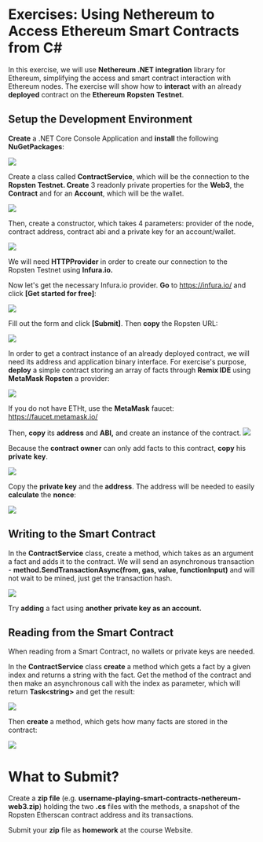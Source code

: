 # Exercises: Using Nethereum to Access Ethereum Smart Contracts from C#

In this exercise, we will use **Nethereum .NET integration** library for
Ethereum, simplifying the access and smart contract interaction with
Ethereum nodes. The exercise will show how to **interact** with an
already **deployed** contract on the **Ethereum** **Ropsten**
**Testnet**.

Setup the Development Environment
---------------------------------

**Create** a .NET Core Console Application and **install** the following
**NuGetPackages**:

![](/assets/exercises-smart-contracts-nethereum-web3-01.png)

Create a class called **ContractService**, which will be the connection
to the **Ropsten Testnet. Create** 3 readonly private properties for the
**Web3**, the **Contract** and for an **Account**, which will be the
wallet.

![](/assets/exercises-smart-contracts-nethereum-web3-012.png)

Then, create a constructor, which takes 4 parameters: provider of the
node, contract address, contract abi and a private key for an
account/wallet.

![](/assets/exercises-smart-contracts-nethereum-web3-016.png)

We will need **HTTPProvider** in order to create our connection to the
Ropsten Testnet using **Infura.io.**

Now let's get the necessary Infura.io provider. **Go** to
<https://infura.io/> and click **\[Get started for free\]**:

![](/assets/exercises-smart-contracts-nethereum-web3-017.png)

Fill out the form and click **\[Submit\]**. Then **copy** the Ropsten
URL:

![](/assets/exercises-smart-contracts-nethereum-web3-019.png)

In order to get a contract instance of an already deployed contract, we
will need its address and application binary interface. For exercise's
purpose, **deploy** a simple contract storing an array of facts through
**Remix IDE** using **MetaMask Ropsten** a provider:

![](/assets/exercises-smart-contracts-nethereum-web3-020.png)

If you do not have ETHt, use the **MetaMask** faucet:
<https://faucet.metamask.io/>

Then, **copy** its **address** and **ABI,** and create an instance of
the contract.
![](/assets/exercises-smart-contracts-nethereum-web3-021.png)

Because the **contract owner** can only add facts to this contract,
**copy** his **private** **key**.

![](/assets/exercises-smart-contracts-nethereum-web3-02.png)

Copy the **private key** and the **address**. The address will be needed
to easily **calculate** the **nonce**:

![](/assets/exercises-smart-contracts-nethereum-web3-04.png)

Writing to the Smart Contract
-----------------------------

In the **ContractService** class, create a method, which takes as an
argument a fact and adds it to the contract. We will send an
asynchronous transaction - **method.SendTransactionAsync(from, gas,
value, functionInput)** and will not wait to be mined, just get the
transaction hash.

![](/assets/exercises-smart-contracts-nethereum-web3-08.png)

Try **adding** a fact using **another** **private key as an account.**

Reading from the Smart Contract
-------------------------------

When reading from a Smart Contract, no wallets or private keys are
needed.

In the **ContractService** class **create** a method which gets a fact
by a given index and returns a string with the fact. Get the method of
the contract and then make an asynchronous call with the index as
parameter, which will return **Task\<string\>** and get the result:

![](/assets/exercises-smart-contracts-nethereum-web3-011.png)

Then **create** a method, which gets how many facts are stored in the
contract:

![](/assets/exercises-smart-contracts-nethereum-web3-015.png)

What to Submit?
===============

Create a **zip file** (e.g.
**username-playing-smart-contracts-nethereum-web3.zip**) holding the two
**.cs** files with the methods, a snapshot of the Ropsten Etherscan
contract address and its transactions.

Submit your **zip** file as **homework** at the course Website.
